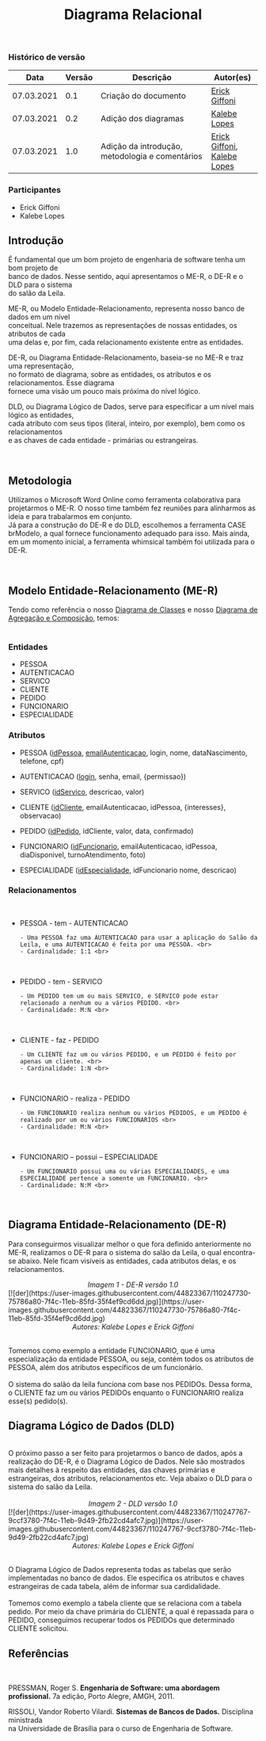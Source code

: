 # <center> Diagrama Relacional
<br>

### Histórico de versão

|Data | Versão | Descrição | Autor(es)
| -- | -- | -- | -- |
| 07.03.2021 | 0.1 | Criação do documento | [Erick Giffoni](https://github.com/ErickGiffoni) |
| 07.03.2021 | 0.2 | Adição dos diagramas | [Kalebe Lopes](https://github.com/KalebeLopes) |
| 07.03.2021 | 1.0 | Adição da introdução, metodologia e comentários  | [Erick Giffoni](https://github.com/ErickGiffoni), <br> [Kalebe Lopes](https://github.com/KalebeLopes) |


### Participantes

* Erick Giffoni 
* Kalebe Lopes
 

## Introdução

É fundamental que um bom projeto de engenharia de software tenha um bom projeto de<br>
banco de dados. Nesse sentido, aqui apresentamos o ME-R, o DE-R e o DLD para o sistema<br>
do salão da Leila. <br>

ME-R, ou Modelo Entidade-Relacionamento, representa nosso banco de dados em um nível<br>
conceitual. Nele trazemos as representações de nossas entidades, os atributos de cada<br>
uma delas e, por fim, cada relacionamento existente entre as entidades.<br>

DE-R, ou Diagrama Entidade-Relacionamento, baseia-se no ME-R e traz uma representação,<br>
no formato de diagrama, sobre as entidades, os atributos e os relacionamentos. Esse diagrama<br>
fornece uma visão um pouco mais próxima do nível lógico.<br>

DLD, ou Diagrama Lógico de Dados, serve para especificar a um nível mais lógico as entidades,<br>
cada atributo com seus tipos (literal, inteiro, por exemplo), bem como os relacionamentos<br>
e as chaves de cada entidade - primárias ou estrangeiras.


<br>

## Metodologia
Utilizamos o Microsoft Word Online como ferramenta colaborativa para projetarmos o ME-R. O nosso time também fez reuniões para alinharmos as ideia e para trabalarmos em conjunto. <br> 
Já para a construção do DE-R e do DLD, escolhemos a ferramenta CASE brModelo, a qual fornece funcionamento adequado para isso. Mais ainda, em um momento inicial, a ferramenta whimsical também foi utilizada para o DE-R.

<br>

## Modelo Entidade-Relacionamento (ME-R)
<div align="justify">
Tendo como referência o nosso <a href="../classes"> Diagrama de Classes</a> e nosso <a href="../agregacao-composicao"> Diagrama de Agregação e Composição</a>, temos:
</div>

<br>

### Entidades

- PESSOA <br>
- AUTENTICACAO <br>
- SERVICO <br>
- CLIENTE <br>
- PEDIDO <br>
- FUNCIONARIO <br>
- ESPECIALIDADE <br>

### Atributos 

- PESSOA (<u>idPessoa</u>, <u>emailAutenticacao</u>, login, nome, dataNascimento, telefone, cpf) <br>

- AUTENTICACAO (<u>login</u>, senha, email, {permissao}) <br>

- SERVICO (<u>idServico</u>, descricao, valor) <br>

- CLIENTE (<u>idCliente</u>, emailAutenticacao, idPessoa, {interesses}, observacao) <br>

- PEDIDO (<u>idPedido</u>, idCliente, valor, data, confirmado) <br>

- FUNCIONARIO (<u>idFuncionario</u>, emailAutenticacao, idPessoa, diaDisponivel, turnoAtendimento, foto) <br>

- ESPECIALIDADE (<u>idEspecialidade</u>, idFuncionario nome, descricao) <br>

 
### Relacionamentos 
<br>

- PESSOA - tem - AUTENTICACAO 

      - Uma PESSOA faz uma AUTENTICACAO para usar a aplicação do Salão da Leila, e uma AUTENTICACAO é feita por uma PESSOA. <br>
      - Cardinalidade: 1:1 <br>

<br>

- PEDIDO - tem - SERVICO 

      - Um PEDIDO tem um ou mais SERVICO, e SERVICO pode estar relacionado a nenhum ou a vários PEDIDO. <br>
      - Cardinalidade: M:N <br>

<br>

- CLIENTE - faz - PEDIDO 

      - Um CLIENTE faz um ou vários PEDIDO, e um PEDIDO é feito por  apenas um cliente. <br>
      - Cardinalidade: 1:N <br>

<br>

- FUNCIONARIO  - realiza - PEDIDO 

      - Um FUNCIONARIO realiza nenhum ou vários PEDIDOS, e um PEDIDO é realizado por um ou vários FUNCIONARIOS <br>
      - Cardinalidade: M:N <br>

<br>

- FUNCIONARIO – possui –  ESPECIALIDADE 

      - Um FUNCIONARIO possui uma ou várias ESPECIALIDADES, e uma ESPECIALIDADE pertence a somente um FUNCIONARIO. <br>
      - Cardinalidade: N:M <br>

<br>

## Diagrama Entidade-Relacionamento (DE-R)

Para conseguirmos visualizar melhor o que fora definido anteriormente no ME-R, realizamos o DE-R para o sistema do salão da Leila, o qual encontra-se abaixo. Nele ficam visíveis as entidades, cada atributos delas, e os relacionamentos.

<figcaption>
 <center><i>Imagem 1 - DE-R versão 1.0</i>
</figcaption>
[![der](https://user-images.githubusercontent.com/44823367/110247730-75786a80-7f4c-11eb-85fd-35f4ef9cd6dd.jpg)](https://user-images.githubusercontent.com/44823367/110247730-75786a80-7f4c-11eb-85fd-35f4ef9cd6dd.jpg)
<figcaption>
 <center><i>Autores: Kalebe Lopes e Erick Giffoni</i>
</figcaption>
<br>
 
Tomemos como exemplo a entidade FUNCIONARIO, que é uma especialização da entidade PESSOA, ou seja, contém todos os atributos de PESSOA, além dos atributos específicos de um funcionário. <br><br>
O sistema do salão da leila funciona com base nos PEDIDOs. Dessa forma, o CLIENTE faz um ou vários PEDIDOs enquanto o FUNCIONARIO realiza esse(s) pedido(s).

## Diagrama Lógico de Dados (DLD)
<br>
O próximo passo a ser feito para projetarmos o banco de dados, após a realização do DE-R, é o Diagrama Lógico de Dados. Nele são mostrados mais detalhes à respeito das entidades, das chaves primárias e estrangeiras, dos atributos, relacionamentos etc. Veja abaixo o DLD para o sistema do salão da Leila.
<br><br>
<figcaption>
 <center><i>Imagem 2 - DLD versão 1.0</i>
</figcaption>
[![der](https://user-images.githubusercontent.com/44823367/110247767-9ccf3780-7f4c-11eb-9d49-2fb22cd4afc7.jpg)](https://user-images.githubusercontent.com/44823367/110247767-9ccf3780-7f4c-11eb-9d49-2fb22cd4afc7.jpg)
<figcaption>
 <center><i>Autores: Kalebe Lopes e Erick Giffoni</i>
</figcaption>
<br>

O Diagrama Lógico de Dados representa todas as tabelas que serão implementadas no banco de dados. Ele especifica os atributos e chaves estrangeiras de cada tabela, além de informar sua cardidalidade.<br><br>
Tomemos como exemplo a tabela cliente que se relaciona com a tabela pedido. Por meio da chave primária do CLIENTE, a qual é repassada para o PEDIDO, conseguimos recuperar todos os PEDIDOs que determinado CLIENTE solicitou. 

## Referências
<br>

PRESSMAN, Roger S. **Engenharia de Software: uma abordagem profissional.** 7a edição, Porto Alegre, AMGH, 2011.

RISSOLI, Vandor Roberto Vilardi. **Sistemas de Bancos de Dados.** Disciplina ministrada<br>
na Universidade de Brasília para o curso de Engenharia de Software.